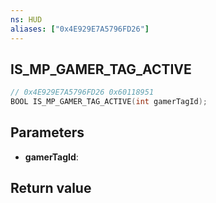 ```yaml
---
ns: HUD
aliases: ["0x4E929E7A5796FD26"]
---
```

## IS_MP_GAMER_TAG_ACTIVE

```c
// 0x4E929E7A5796FD26 0x60118951
BOOL IS_MP_GAMER_TAG_ACTIVE(int gamerTagId);
```


## Parameters
* **gamerTagId**: 

## Return value
